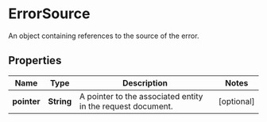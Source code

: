 

# ErrorSource

An object containing references to the source of the error.
## Properties

Name | Type | Description | Notes
------------ | ------------- | ------------- | -------------
**pointer** | **String** | A pointer to the associated entity in the request document. |  [optional]



